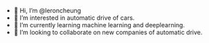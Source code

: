 - 👋 Hi, I’m @leroncheung
- 👀 I’m interested in automatic drive of cars.
- 🌱 I’m currently learning machine learning and deeplearning.
- 💞️ I’m looking to collaborate on new companies of automatic drive.

<!---
leroncheung/leroncheung is a ✨ special ✨ repository because its `README.md` (this file) appears on your GitHub profile.
You can click the Preview link to take a look at your changes.
--->
